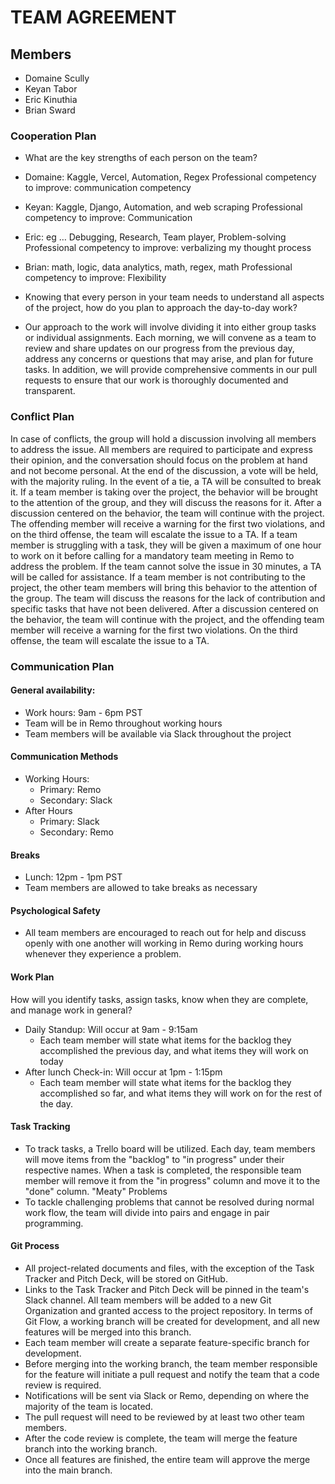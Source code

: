 # TEAM AGREEMENT

## Members

- Domaine Scully
- Keyan Tabor
- Eric Kinuthia
- Brian Sward

### Cooperation Plan

- What are the key strengths of each person on the team?

- Domaine: Kaggle, Vercel, Automation, Regex
  Professional competency to improve: communication competency
- Keyan: Kaggle, Django, Automation, and web scraping
  Professional competency to improve: Communication 
- Eric: eg … Debugging, Research, Team player, Problem-solving
  Professional competency to improve: verbalizing my thought process
- Brian: math, logic, data analytics, math, regex, math
  Professional competency to improve: Flexibility

- Knowing that every person in your team needs to understand all aspects of the project, how do you plan to approach the day-to-day work?

- Our approach to the work will involve dividing it into either group tasks or individual assignments. Each morning, we will convene as a team to review and share updates on our progress from the previous day, address any concerns or questions that may arise, and plan for future tasks. In addition, we will provide comprehensive comments in our pull requests to ensure that our work is thoroughly documented and transparent.

### Conflict Plan

In case of conflicts, the group will hold a discussion involving all members to address the issue. All members are required to participate and express their opinion, and the conversation should focus on the problem at hand and not become personal. At the end of the discussion, a vote will be held, with the majority ruling. In the event of a tie, a TA will be consulted to break it. If a team member is taking over the project, the behavior will be brought to the attention of the group, and they will discuss the reasons for it. After a discussion centered on the behavior, the team will continue with the project. The offending member will receive a warning for the first two violations, and on the third offense, the team will escalate the issue to a TA. If a team member is struggling with a task, they will be given a maximum of one hour to work on it before calling for a mandatory team meeting in Remo to address the problem. If the team cannot solve the issue in 30 minutes, a TA will be called for assistance. If a team member is not contributing to the project, the other team members will bring this behavior to the attention of the group. The team will discuss the reasons for the lack of contribution and specific tasks that have not been delivered. After a discussion centered on the behavior, the team will continue with the project, and the offending team member will receive a warning for the first two violations. On the third offense, the team will escalate the issue to a TA.

### Communication Plan

#### General availability:
- Work hours: 9am - 6pm PST
- Team will be in Remo throughout working hours
- Team members will be available via Slack throughout the project

#### Communication Methods
- Working Hours:
  - Primary: Remo
  - Secondary: Slack
- After Hours
  - Primary: Slack
  - Secondary: Remo

#### Breaks
- Lunch: 12pm - 1pm PST
- Team members are allowed to take breaks as necessary

#### Psychological Safety
- All team members are encouraged to reach out for help and discuss openly with one another will working in Remo during working hours whenever they experience a problem.

#### Work Plan

How will you identify tasks, assign tasks, know when they are complete, and manage work in general?

- Daily Standup: Will occur at 9am - 9:15am
  - Each team member will state what items for the backlog they accomplished the previous day, and what items they will work on today
- After lunch Check-in: Will occur at 1pm - 1:15pm
  - Each team member will state what items for the backlog they accomplished so far, and what items they will work on for the rest of the day.

#### Task Tracking
- To track tasks, a Trello board will be utilized. Each day, team members will move items from the "backlog" to "in progress" under their respective names. When a task is completed, the responsible team member will remove it from the "in progress" column and move it to the "done" column.
"Meaty" Problems
- To tackle challenging problems that cannot be resolved during normal work flow, the team will divide into pairs and engage in pair programming.

#### Git Process
- All project-related documents and files, with the exception of the Task Tracker and Pitch Deck, will be stored on GitHub. 
- Links to the Task Tracker and Pitch Deck will be pinned in the team's Slack channel. All team members will be added to a new Git Organization and granted access to the project repository. In terms of Git Flow, a working branch will be created for development, and all new features will be merged into this branch. 
- Each team member will create a separate feature-specific branch for development. 
- Before merging into the working branch, the team member responsible for the feature will initiate a pull request and notify the team that a code review is required. 
- Notifications will be sent via Slack or Remo, depending on where the majority of the team is located. 
- The pull request will need to be reviewed by at least two other team members. 
- After the code review is complete, the team will merge the feature branch into the working branch. 
- Once all features are finished, the entire team will approve the merge into the main branch.
